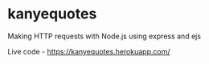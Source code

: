 # kanyequotes

Making HTTP requests with Node.js using express and ejs

Live code - https://kanyequotes.herokuapp.com/
